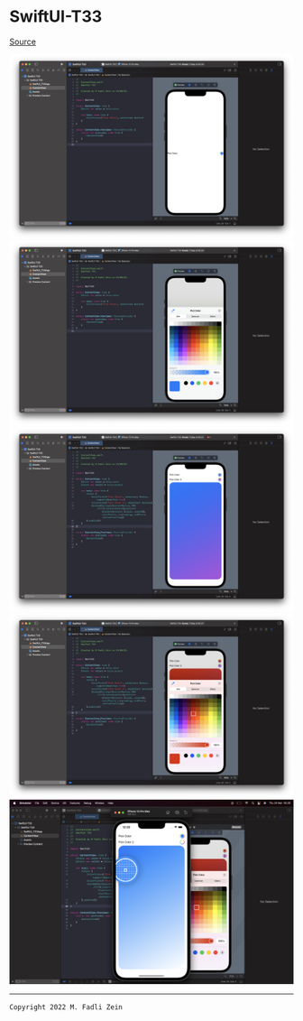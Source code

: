 # SwiftUI-T33

[Source](https://designcode.io/swiftui-handbook-color-picker)

<pre>
<img src="preview/example1.png">
<img src="preview/example2.png">
<img src="preview/example3.png">
<img src="preview/example4.png">
<img src="preview/example5.png">
</pre>

---

```
Copyright 2022 M. Fadli Zein
```

